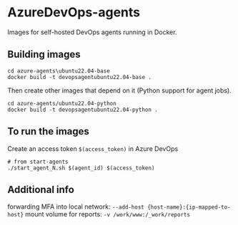 # AzureDevOps-agents
Images for self-hosted DevOps agents running in Docker.

## Building images
```
cd azure-agents\ubuntu22.04-base
docker build -t devopsagentubuntu22.04-base .
```

Then create other images that depend on it (Python support for agent jobs).
```
cd azure-agents/ubuntu22.04-python
docker build -t devopsagentubuntu22.04-python .
```
## To run the images
Create an access token `$(access_token)` in Azure DevOps
```
# from start-agents
./start_agent_N.sh $(agent_id) $(access_token)
``` 
## Additional info
forwarding MFA into local network: `--add-host {host-name}:{ip-mapped-to-host}`
mount volume for reports: `-v /work/www:/_work/reports`
